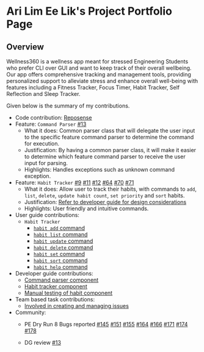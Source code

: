 # Ari Lim Ee Lik's Project Portfolio Page

## Overview
Wellness360 is a wellness app meant for stressed Engineering Students who prefer CLI over GUI
and want to keep track of their overall wellbeing. Our app offers comprehensive tracking and management
tools, providing personalized support to alleviate stress and enhance overall well-being with features
including a Fitness Tracker, Focus Timer, Habit Tracker, Self Reflection and Sleep Tracker.

Given below is the summary of my contributions.

* Code contribution: [Reposense](https://nus-cs2113-ay2324s2.github.io/tp-dashboard/?search=genexus85&breakdown=true&sort=groupTitle%20dsc&sortWithin=title&since=2024-02-23&timeframe=commit&mergegroup=&groupSelect=groupByRepos&checkedFileTypes=docs~functional-code~test-code~other)
* Feature: `Command Parser` [#13](https://github.com/AY2324S2-CS2113-T11-1/tp/issues/13)
    * What it does: Common parser class that will delegate the user input to the specific feature command parser to determine the command for execution.
    * Justification: By having a common parser class, it will make it easier to determine which feature command parser to receive the user input for parsing.
    * Highlights: Handles exceptions such as unknown command exception.
* Feature: `Habit Tracker` [#9](https://github.com/AY2324S2-CS2113-T11-1/tp/issues/9) [#11](https://github.com/AY2324S2-CS2113-T11-1/tp/issues/11) [#12](https://github.com/AY2324S2-CS2113-T11-1/tp/issues/12) [#64](https://github.com/AY2324S2-CS2113-T11-1/tp/issues/64) [#70](https://github.com/AY2324S2-CS2113-T11-1/tp/issues/70) [#71](https://github.com/AY2324S2-CS2113-T11-1/tp/issues/71) 
    * What it does: Allow user to track their habits, with commands to `add`, `list`, `delete`, `update habit count`, `set priority` and `sort` habits.
    * Justification: [Refer to developer guide for design considerations](https://ay2324s2-cs2113-t11-1.github.io/tp/DeveloperGuide.html#design-considerations-4)
    * Highlights: User friendly and intuitive commands.
* User guide contributions:
    * `Habit Tracker`
        * [`habit add` command](https://ay2324s2-cs2113-t11-1.github.io/tp/UserGuide.html#add-a-new-habit-habit-add)
        * [`habit list` command](https://ay2324s2-cs2113-t11-1.github.io/tp/UserGuide.html#list-out-all-habits-habit-list)
        * [`habit update` command](https://ay2324s2-cs2113-t11-1.github.io/tp/UserGuide.html#update-habit-count-after-completing-a-habit-habit-update)
        * [`habit delete` command](https://ay2324s2-cs2113-t11-1.github.io/tp/UserGuide.html#delete-a-habit-habit-delete)
        * [`habit set` command](https://ay2324s2-cs2113-t11-1.github.io/tp/UserGuide.html#set-priority-of-habit-habit-set)
        * [`habit sort` command](https://ay2324s2-cs2113-t11-1.github.io/tp/UserGuide.html#sort-habit-tracker-list-habit-sort)
        * [`habit help` command](https://ay2324s2-cs2113-t11-1.github.io/tp/UserGuide.html#view-habit-tracker-help-menu-habit-help)
* Developer guide contributions:
    * [Command parser component](https://ay2324s2-cs2113-t11-1.github.io/tp/DeveloperGuide.html#command-parser-component)
    * [Habit tracker component](https://ay2324s2-cs2113-t11-1.github.io/tp/DeveloperGuide.html#habit-tracker-component)
    * [Manual testing of habit component](https://ay2324s2-cs2113-t11-1.github.io/tp/DeveloperGuide.html#habit-tracker-component-1)
* Team based task contributions:
    * [Involved in creating and managing issues](https://github.com/AY2324S2-CS2113-T11-1/tp/issues?q=is%3Aissue+is%3Aclosed)
* Community:
    * PE Dry Run 8 Bugs reported [#145](https://github.com/AY2324S2-CS2113-T12-4/tp/issues/145)
      [#151](https://github.com/AY2324S2-CS2113-T12-4/tp/issues/151)
      [#155](https://github.com/AY2324S2-CS2113-T12-4/tp/issues/155)
      [#164](https://github.com/AY2324S2-CS2113-T12-4/tp/issues/164)
      [#166](https://github.com/AY2324S2-CS2113-T12-4/tp/issues/166)
      [#171](https://github.com/AY2324S2-CS2113-T12-4/tp/issues/171)
      [#174](https://github.com/AY2324S2-CS2113-T12-4/tp/issues/174)
      [#178](https://github.com/AY2324S2-CS2113-T12-4/tp/issues/178)
      
    * DG review [#13](https://github.com/nus-cs2113-AY2324S2/tp/pull/13/files#diff-1a95edf069a4136e9cb71bee758b0dc86996f6051f0d438ec2c424557de7160b)